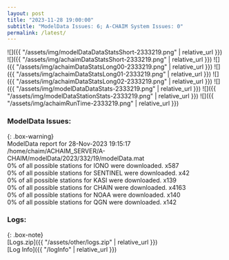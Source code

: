 ```yaml
---
layout: post
title: "2023-11-28 19:00:00"
subtitle: "ModelData Issues: 6; A-CHAIM System Issues: 0"
permalink: /latest/
---
```


![]({{ "/assets/img/modelDataDataStatsShort-2333219.png" | relative_url }})
![]({{ "/assets/img/achaimDataStatsShort-2333219.png" | relative_url }})
![]({{ "/assets/img/achaimDataStatsLong00-2333219.png" | relative_url }})
![]({{ "/assets/img/achaimDataStatsLong01-2333219.png" | relative_url }})
![]({{ "/assets/img/achaimDataStatsLong02-2333219.png" | relative_url }})
![]({{ "/assets/img/modelDataDataStats-2333219.png" | relative_url }})
![]({{ "/assets/img/modelDataStationStats-2333219.png" | relative_url }})
![]({{ "/assets/img/achaimRunTime-2333219.png" | relative_url }})


### ModelData Issues:  
  
{: .box-warning}  
 ModelData report for 28-Nov-2023 19:15:17   
 /home/chaim/ACHAIM_SERVER/A-CHAIM/modelData/2023/332/19/modelData.mat   
 0% of all possible stations for IONO were downloaded. x587   
 0% of all possible stations for SENTINEL were downloaded. x42   
 0% of all possible stations for KASI were downloaded. x139   
 0% of all possible stations for CHAIN were downloaded. x4163   
 0% of all possible stations for NOAA were downloaded. x140   
 0% of all possible stations for QGN were downloaded. x142   
  


### Logs:  
  
{: .box-note}  
[Logs.zip]({{ "/assets/other/logs.zip" | relative_url }})  
[Log Info]({{ "/logInfo" | relative_url }})  
